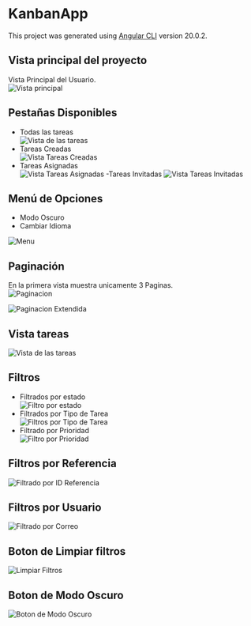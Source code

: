# KanbanApp

This project was generated using [Angular CLI](https://github.com/angular/angular-cli) version 20.0.2.

## Vista principal del proyecto
Vista Principal del Usuario.<br>
![Vista principal](/public/assets/images/VistaPrincipal.png)

## Pestañas Disponibles
- Todas las tareas <br>
  ![Vista de las tareas](/public/assets/images/Tareas.png)
- Tareas Creadas<br>
    ![Vista Tareas Creadas](/public/assets/images/TareasCreadas.png)
- Tareas Asignadas<br>
  ![Vista Tareas Asignadas](/public/assets/images/TareasAsignadas.png)
-Tareas Invitadas
    ![Vista Tareas Invitadas](/public/assets/images/TareasInvitadas.png)
  
## Menú de Opciones
- Modo Oscuro
- Cambiar Idioma
  
![Menu](/public/assets/images/MenuOpciones.png)

## Paginación
En la primera vista muestra unicamente 3 Paginas.<br>
![Paginacion](/public/assets/images/Paginacion.png)<br>

![Paginacion Extendida](/public/assets/images/Paginacion2.png)

## Vista tareas
![Vista de las tareas](/public/assets/images/Tareas.png)


## Filtros
- Filtrados por estado <br>
    ![Filtro por estado](/public/assets/images/Estados.png)
- Filtrados por Tipo de Tarea <br>
    ![Filtros por Tipo de Tarea](/public/assets/images/TareaTipo.png)
- Filtrado por Prioridad<br>
    ![Filtro por Prioridad](/public/assets/images/PrioridadTarea.png)
## Filtros por Referencia
![Filtrado por ID Referencia](/public/assets/images/FiltradoRef1.png)<br>

## Filtros por Usuario
![Filtrado por Correo](/public/assets/images/FiltradoCorreo.png)<br>

## Boton de Limpiar filtros
![Limpiar Filtros](/public/assets/images/LimpiarFiltrosBtt.png)
## Boton de Modo Oscuro
![Boton de Modo Oscuro](/public/assets/images/ModoOscurotBtt.png)
